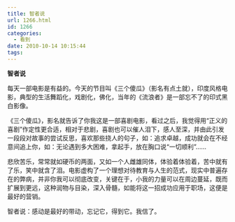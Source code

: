 ```yaml
---
title: 智者说
url: 1266.html
id: 1266
categories:
  - 看到
date: 2010-10-14 10:15:44
tags:
---
```


**智者说**

  
每天一部电影是有益的。今天的节目叫《三个傻瓜》（影名有点土就），印度风格电影，典型的生活舞蹈化，戏剧化，佛化，当年的《流浪者》是一部忘不了的印式黑白影像。  
  
《三个傻瓜》，影名就告诉了你我这是一部喜剧电影，看过之后，我觉得用“正义的喜剧”作定性更合适，相对于悲剧，喜剧也可以催人泪下，感人至深，并由此引发一段段对故事的尝试反思，喜欢那些挠人的句子，如：追求卓越，成功就会在不经意间追上你，如：无论遇到多大困难，拿起手，放在胸口说“一切顺利”……  
  
悲欣苦乐，常常就如硬币的两面，又如一个人雌雄同体，体验着体验着，苦中就有了乐，笑中就含了泪。电影虚构了一个理想对待教育与人生的范式，现实中普遍存在的弊病，并非你我可以彻底改变，关键在于，小我的力量可以在周边蔓延，既而扩展到更远，这种润物与目染，深入骨髓，如能将这一招成功应用于职场，这便是最好的营销。  
  
智者说：感动是最好的带动，忘记它，得到它。我信了。